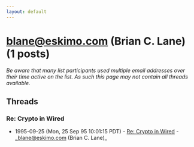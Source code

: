 ```yaml
---
layout: default
---
```


# blane@eskimo.com (Brian C. Lane) (1 posts)

_Be aware that many list participants used multiple email addresses over their time active on the list. As such this page may not contain all threads available._

## Threads

### Re: Crypto in Wired
+ 1995-09-25 (Mon, 25 Sep 95 10:01:15 PDT) - [Re: Crypto in Wired](/archive/1995/09/ab46e32ef5ffea537db4d3adcfe12c4dc42b946db5a9b9a8d70f4ce141fdd826) - _blane@eskimo.com (Brian C. Lane)_

